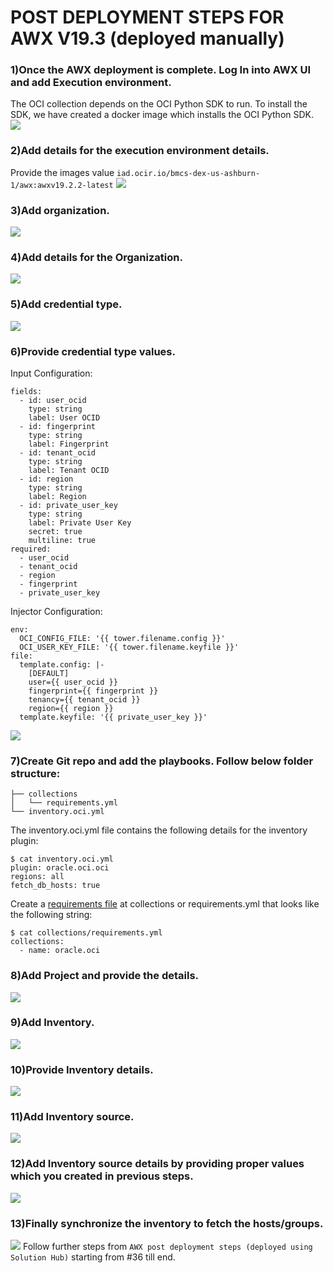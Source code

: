 # POST DEPLOYMENT STEPS FOR AWX V19.3 (deployed manually)

### 1)Once the AWX deployment is complete. Log In into AWX UI and add Execution environment. 
The OCI collection depends on the OCI Python SDK to run. 
To install the SDK, we have created a docker image which installs the OCI Python SDK.
![](images/awx/manual/ee_add_2.png)

### 2)Add details for the execution environment details. 
Provide the images value `iad.ocir.io/bmcs-dex-us-ashburn-1/awx:awxv19.2.2-latest`
![](images/awx/manual/ee_details_3.png)

### 3)Add organization.
![](images/awx/manual/org_add_1.png)

### 4)Add details for the Organization.
![](images/awx/manual/org_details_4.png)

### 5)Add credential type.
![](images/awx/manual/create_cred_type_5.png)

### 6)Provide credential type values.
Input Configuration:
```angular2html
fields:
  - id: user_ocid
    type: string
    label: User OCID
  - id: fingerprint
    type: string
    label: Fingerprint
  - id: tenant_ocid
    type: string
    label: Tenant OCID
  - id: region
    type: string
    label: Region
  - id: private_user_key
    type: string
    label: Private User Key
    secret: true
    multiline: true
required:
  - user_ocid
  - tenant_ocid
  - region
  - fingerprint
  - private_user_key
```
Injector Configuration:
```angular2html
env:
  OCI_CONFIG_FILE: '{{ tower.filename.config }}'
  OCI_USER_KEY_FILE: '{{ tower.filename.keyfile }}'
file:
  template.config: |-
    [DEFAULT]
    user={{ user_ocid }}
    fingerprint={{ fingerprint }}
    tenancy={{ tenant_ocid }}
    region={{ region }}
  template.keyfile: '{{ private_user_key }}'
```
![](images/awx/manual/cred_type_details_6.png)


### 7)Create Git repo and add the playbooks. Follow below folder structure:
```
├── collections
│   └── requirements.yml
└── inventory.oci.yml
```
The inventory.oci.yml file contains the following details for the inventory plugin:
```angular2html
$ cat inventory.oci.yml
plugin: oracle.oci.oci
regions: all
fetch_db_hosts: true
```
Create a [requirements file](https://docs.ansible.com/ansible/latest/user_guide/collections_using.html#install-multiple-collections-with-a-requirements-file) at collections or requirements.yml that looks like the following string:
```angular2html
$ cat collections/requirements.yml
collections:
  - name: oracle.oci
```

### 8)Add Project and provide the details.
![](images/awx/project_metadata_30.png)

### 9)Add Inventory.
![](images/awx/manual/add_inventory_7.png)

### 10)Provide Inventory details.
![](images/awx/manual/inv_details_8.png)

### 11)Add Inventory source.
![](images/awx/manual/add_inv_src_9.png)

### 12)Add Inventory source details by providing proper values which you created in previous steps.
![](images/awx/manual/inv_src_details_10.png)

### 13)Finally synchronize the inventory to fetch the hosts/groups.
![](images/awx/sync_src_35.png)
Follow further steps from `AWX post deployment steps (deployed using Solution Hub)` starting from #36 till end. 
